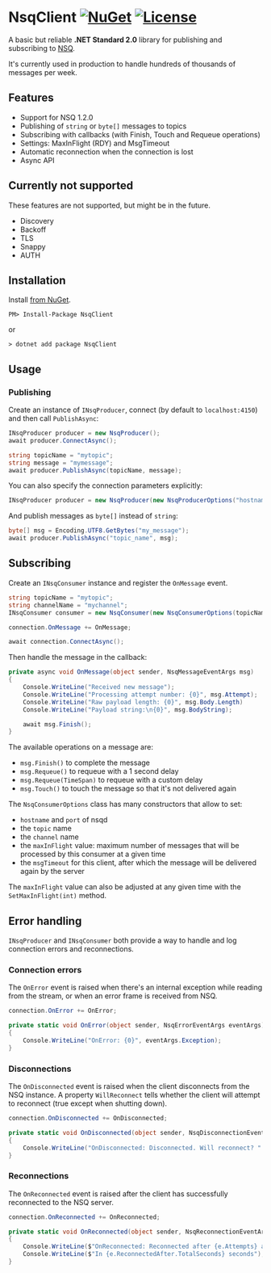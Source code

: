 # NsqClient [![NuGet](https://img.shields.io/nuget/v/NsqClient?color=success)](https://www.nuget.org/packages/NsqClient) [![License](https://img.shields.io/github/license/matteocontrini/NsqClient?color=success)](https://github.com/matteocontrini/NsqClient/blob/master/LICENSE)

A basic but reliable **.NET Standard 2.0** library for publishing and subscribing to [NSQ](https://nsq.io/).

It's currently used in production to handle hundreds of thousands of messages per week.

## Features

- Support for NSQ 1.2.0
- Publishing of `string` or `byte[]` messages to topics
- Subscribing with callbacks (with Finish, Touch and Requeue operations)
- Settings: MaxInFlight (RDY) and MsgTimeout
- Automatic reconnection when the connection is lost
- Async API

## Currently not supported

These features are not supported, but might be in the future.

- Discovery
- Backoff
- TLS
- Snappy
- AUTH

## Installation

Install [from NuGet](https://www.nuget.org/packages/NsqClient/).

```
PM> Install-Package NsqClient
```

or

```
> dotnet add package NsqClient
```

## Usage

### Publishing

Create an instance of `INsqProducer`, connect (by default to `localhost:4150`) and then call `PublishAsync`:

```csharp
INsqProducer producer = new NsqProducer();
await producer.ConnectAsync();

string topicName = "mytopic";
string message = "mymessage";
await producer.PublishAsync(topicName, message);
```

You can also specify the connection parameters explicitly:

```csharp
INsqProducer producer = new NsqProducer(new NsqProducerOptions("hostname", 4150));
```

And publish messages as  `byte[]` instead of `string`:

```csharp
byte[] msg = Encoding.UTF8.GetBytes("my_message");
await producer.PublishAsync("topic_name", msg);
```

## Subscribing

Create an `INsqConsumer` instance and register the `OnMessage` event.

```csharp
string topicName = "mytopic";
string channelName = "mychannel";
INsqConsumer consumer = new NsqConsumer(new NsqConsumerOptions(topicName, channelName));

connection.OnMessage += OnMessage;

await connection.ConnectAsync();
```

Then handle the message in the callback:

```csharp
private async void OnMessage(object sender, NsqMessageEventArgs msg)
{
    Console.WriteLine("Received new message");
    Console.WriteLine("Processing attempt number: {0}", msg.Attempt);
    Console.WriteLine("Raw payload length: {0}", msg.Body.Length)
    Console.WriteLine("Payload string:\n{0}", msg.BodyString);

    await msg.Finish();
}
```

The available operations on a message are:

- `msg.Finish()` to complete the message
- `msg.Requeue()` to requeue with a 1 second delay
- `msg.Requeue(TimeSpan)` to requeue with a custom delay
- `msg.Touch()` to touch the message so that it's not delivered again

The `NsqConsumerOptions` class has many constructors that allow to set:

- `hostname` and `port` of nsqd
- the `topic` name
- the `channel` name
- the `maxInFlight` value: maximum number of messages that will be processed by this consumer at a given time
- the `msgTimeout` for this client, after which the message will be delivered again by the server

The `maxInFlight` value can also be adjusted at any given time with the `SetMaxInFlight(int)` method.

## Error handling

`INsqProducer` and `INsqConsumer` both provide a way to handle and log connection errors and reconnections.

### Connection errors

The `OnError` event is raised when there's an internal exception while reading from the stream, or when an error frame is received from NSQ.

```csharp
connection.OnError += OnError;

private static void OnError(object sender, NsqErrorEventArgs eventArgs)
{
    Console.WriteLine("OnError: {0}", eventArgs.Exception);
}
```

### Disconnections

The `OnDisconnected` event is raised when the client disconnects from the NSQ instance. A property `WillReconnect` tells whether the client will attempt to reconnect (true except when shutting down).

```csharp
connection.OnDisconnected += OnDisconnected;

private static void OnDisconnected(object sender, NsqDisconnectionEventArgs e)
{
    Console.WriteLine("OnDisconnected: Disconnected. Will reconnect? " + e.WillReconnect);
}
```

### Reconnections

The `OnReconnected` event is raised after the client has successfully reconnected to the NSQ server.

```csharp
connection.OnReconnected += OnReconnected;

private static void OnReconnected(object sender, NsqReconnectionEventArgs e)
{
    Console.WriteLine($"OnReconnected: Reconnected after {e.Attempts} attempts");
    Console.WriteLine($"In {e.ReconnectedAfter.TotalSeconds} seconds");
}
```
